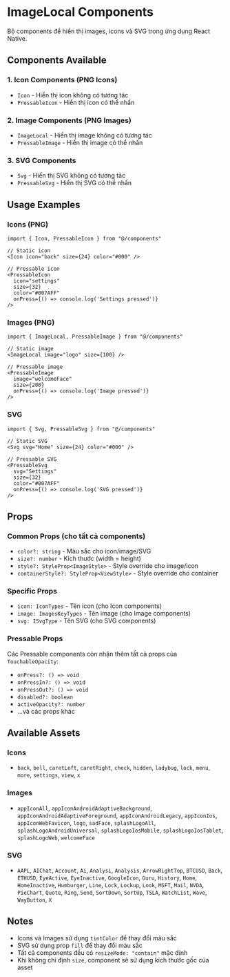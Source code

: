 # ImageLocal Components

Bộ components để hiển thị images, icons và SVG trong ứng dụng React Native.

## Components Available

### 1. Icon Components (PNG Icons)

- `Icon` - Hiển thị icon không có tương tác
- `PressableIcon` - Hiển thị icon có thể nhấn

### 2. Image Components (PNG Images)

- `ImageLocal` - Hiển thị image không có tương tác
- `PressableImage` - Hiển thị image có thể nhấn

### 3. SVG Components

- `Svg` - Hiển thị SVG không có tương tác
- `PressableSvg` - Hiển thị SVG có thể nhấn

## Usage Examples

### Icons (PNG)

```tsx
import { Icon, PressableIcon } from "@/components"

// Static icon
<Icon icon="back" size={24} color="#000" />

// Pressable icon
<PressableIcon
  icon="settings"
  size={32}
  color="#007AFF"
  onPress={() => console.log('Settings pressed')}
/>
```

### Images (PNG)

```tsx
import { ImageLocal, PressableImage } from "@/components"

// Static image
<ImageLocal image="logo" size={100} />

// Pressable image
<PressableImage
  image="welcomeFace"
  size={200}
  onPress={() => console.log('Image pressed')}
/>
```

### SVG

```tsx
import { Svg, PressableSvg } from "@/components"

// Static SVG
<Svg svg="Home" size={24} color="#000" />

// Pressable SVG
<PressableSvg
  svg="Settings"
  size={32}
  color="#007AFF"
  onPress={() => console.log('SVG pressed')}
/>
```

## Props

### Common Props (cho tất cả components)

- `color?: string` - Màu sắc cho icon/image/SVG
- `size?: number` - Kích thước (width = height)
- `style?: StyleProp<ImageStyle>` - Style override cho image/icon
- `containerStyle?: StyleProp<ViewStyle>` - Style override cho container

### Specific Props

- `icon: IconTypes` - Tên icon (cho Icon components)
- `image: ImagesKeyTypes` - Tên image (cho Image components)
- `svg: ISvgType` - Tên SVG (cho SVG components)

### Pressable Props

Các Pressable components còn nhận thêm tất cả props của `TouchableOpacity`:

- `onPress?: () => void`
- `onPressIn?: () => void`
- `onPressOut?: () => void`
- `disabled?: boolean`
- `activeOpacity?: number`
- ...và các props khác

## Available Assets

### Icons

- `back`, `bell`, `caretLeft`, `caretRight`, `check`, `hidden`, `ladybug`, `lock`, `menu`, `more`, `settings`, `view`, `x`

### Images

- `appIconAll`, `appIconAndroidAdaptiveBackground`, `appIconAndroidAdaptiveForeground`, `appIconAndroidLegacy`, `appIconIos`, `appIconWebFavicon`, `logo`, `sadFace`, `splashLogoAll`, `splashLogoAndroidUniversal`, `splashLogoIosMobile`, `splashLogoIosTablet`, `splashLogoWeb`, `welcomeFace`

### SVG

- `AAPL`, `AIChat`, `Account`, `Ai`, `Analysi`, `Analysis`, `ArrowRightTop`, `BTCUSD`, `Back`, `ETHUSD`, `EyeActive`, `EyeInactive`, `GoogleIcon`, `Guru`, `History`, `Home`, `HomeInactive`, `Humburger`, `Line`, `Lock`, `Lockup`, `Look`, `MSFT`, `Mail`, `NVDA`, `PieChart`, `Quote`, `Ring`, `Send`, `SortDown`, `SortUp`, `TSLA`, `WatchList`, `Wave`, `WayButton`, `X`

## Notes

- Icons và Images sử dụng `tintColor` để thay đổi màu sắc
- SVG sử dụng prop `fill` để thay đổi màu sắc
- Tất cả components đều có `resizeMode: "contain"` mặc định
- Khi không chỉ định `size`, component sẽ sử dụng kích thước gốc của asset
